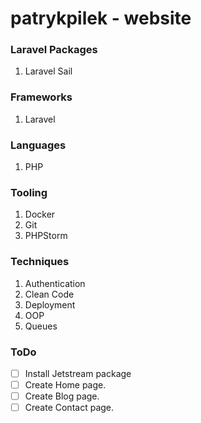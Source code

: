# patrykpilek - website

### Laravel Packages
1. Laravel Sail

### Frameworks
1. Laravel

### Languages
1. PHP

### Tooling
1. Docker
2. Git
3. PHPStorm

### Techniques
1. Authentication
2. Clean Code
3. Deployment
4. OOP
5. Queues

### ToDo
- [ ] Install Jetstream package
- [ ] Create Home page.
- [ ] Create Blog page.
- [ ] Create Contact page.
